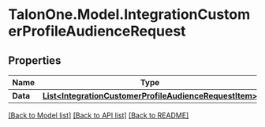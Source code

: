 # TalonOne.Model.IntegrationCustomerProfileAudienceRequest
## Properties

Name | Type | Description | Notes
------------ | ------------- | ------------- | -------------
**Data** | [**List&lt;IntegrationCustomerProfileAudienceRequestItem&gt;**](IntegrationCustomerProfileAudienceRequestItem.md) |  | [optional] 

[[Back to Model list]](../README.md#documentation-for-models) [[Back to API list]](../README.md#documentation-for-api-endpoints) [[Back to README]](../README.md)

